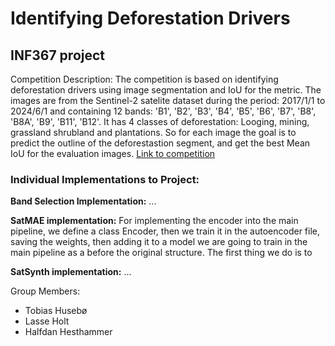 # Identifying Deforestation Drivers
## INF367 project

Competition Description:
The competition is based on identifying deforestation drivers using image segmentation and IoU for the metric.
The images are from the Sentinel-2 satelite dataset during the period: 2017/1/1 to 2024/6/1 and containing 12 bands: 'B1', 'B2', 'B3', 'B4', 'B5', 'B6', 'B7', 'B8', 'B8A', 'B9', 'B11', 'B12'.
It has 4 classes of deforestation: Looging, mining, grassland shrubland and plantations.
So for each image the goal is to predict the outline of the deforestastion segment, and get the best Mean IoU for the evaluation images.
[Link to competition](https://solafune.com/competitions/68ad4759-4686-4bb3-94b8-7063f755b43d?menu=data&tab=)


### Individual Implementations to Project:

**Band Selection Implementation:**
...

**SatMAE implementation:**
For implementing the encoder into the main pipeline, we define a class Encoder, then we train it in the autoencoder file, saving the weights, then adding it to a model we are going to train in the main pipeline as a before the original structure. The first thing we do is to

**SatSynth implementation:**
...


Group Members:
- Tobias Husebø
- Lasse Holt
- Halfdan Hesthammer
